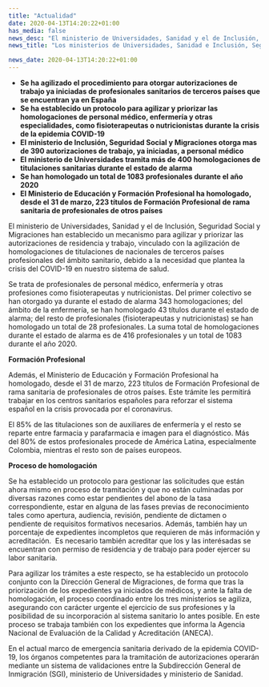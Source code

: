 ```yaml
---
title: "Actualidad"
date: 2020-04-13T14:20:22+01:00
has_media: false
news_desc: "El ministerio de Universidades, Sanidad y el de Inclusión, Seguridad Social y Migraciones han establecido un mecanismo para agilizar y priorizar las autorizaciones de residencia y trabajo, vinculado con la agilización de homologaciones de titulaciones de nacionales de terceros países profesionales del ámbito sanitario, debido a la necesidad que plantea la crisis del COVID-19 en nuestro sistema de salud."
news_title: "Los ministerios de Universidades, Sanidad e Inclusión, Seguridad Social y Migraciones establecen un mecanismo para priorizar autorizaciones de trabajo y homologaciones de titulaciones sanitarias mediante un protocolo común"

news_date: 2020-04-13T14:20:22+01:00
---
```

<ul>
<li><b>Se ha agilizado el procedimiento para otorgar autorizaciones de trabajo ya iniciadas de profesionales sanitarios de terceros países que se encuentran ya en España</b></li>
<li><b>Se ha establecido un protocolo para agilizar y priorizar las homologaciones de personal médico, enfermería y otras especialidades, como fisioterapeutas o nutricionistas durante la crisis de la epidemia COVID-19</b></li>
<li><b>El ministerio de Inclusión, Seguridad Social y Migraciones otorga mas de 390 autorizaciones de trabajo, ya iniciadas, a personal médico</b></li>
<li><b>El ministerio de Universidades tramita más de 400 homologaciones de titulaciones sanitarias durante el estado de alarma</b></li>
<li><b>Se han homologado un total de 1083 profesionales durante el año 2020</b></li>
<li><b>El Ministerio de Educación y Formación Profesional ha homologado, desde el 31 de marzo, 223 títulos de Formación Profesional de rama sanitaria de profesionales de otros países</b></li>
</ul>
<p>El ministerio de Universidades, Sanidad y el de Inclusión, Seguridad Social y Migraciones han establecido un mecanismo para agilizar y priorizar las autorizaciones de residencia y trabajo, vinculado con la agilización de homologaciones de titulaciones de nacionales de terceros países profesionales del ámbito sanitario, debido a la necesidad que plantea la crisis del COVID-19 en nuestro sistema de salud.</p>
<p>Se trata de profesionales de personal médico, enfermería y otras profesiones como fisioterapeutas y nutricionistas. Del primer colectivo se han otorgado ya durante el estado de alarma 343 homologaciones; del ámbito de la enfermería, se han homologado 43 títulos durante el estado de alarma; del resto de profesionales (fisioterapeutas y nutricionistas) se han homologado un total de 28 profesionales. La suma total de homologaciones durante el estado de alarma es de 416 profesionales y un total de 1083 durante el año 2020.</p>
<p><b>Formación Profesional</b></p>
<p>Además, el Ministerio de Educación y Formación Profesional ha homologado, desde el 31 de marzo, 223 títulos de Formación Profesional de rama sanitaria de profesionales de otros países. Este trámite les permitirá trabajar en los centros sanitarios españoles para reforzar el sistema español en la crisis provocada por el coronavirus.</p>
<p>El 85% de las titulaciones son de auxiliares de enfermería y el resto se reparte entre farmacia y parafarmacia e imagen para el diagnóstico. Más del 80% de estos profesionales procede de América Latina, especialmente Colombia, mientras el resto son de países europeos.</p>
<p><b>Proceso de homologación</b></p>
<p>Se ha establecido un protocolo para gestionar las solicitudes que están ahora mismo en proceso de tramitación y que no están culminadas por diversas razones como estar pendientes del abono de la tasa correspondiente, estar en alguna de las fases previas de reconocimiento tales como apertura, audiencia, revisión, pendiente de dictamen o pendiente de requisitos formativos necesarios. Además, también hay un porcentaje de expedientes incompletos que requieren de más información y acreditación. &nbsp;Es necesario también acreditar que los y las interésadas se encuentran con permiso de residencia y de trabajo para poder ejercer su labor sanitaria.</p>
<p>Para agilizar los trámites a este respecto, se ha establecido un protocolo conjunto con la Dirección General de Migraciones, de forma que tras la priorización de los expedientes ya iniciados de médicos, y ante la falta de homologación, el proceso coordinado entre los tres ministerios se agiliza, asegurando con carácter urgente el ejercicio de sus profesiones y la posibilidad de su incorporación al sistema sanitario lo antes posible. En este proceso se trabaja también con los expedientes que informa la Agencia Nacional de Evaluación de la Calidad y Acreditación (ANECA).</p>
<p>En el actual marco de emergencia sanitaria derivado de la epidemia COVID-19, los órganos competentes para la tramitación de autorizaciones operarán mediante un sistema de validaciones entre la Subdirección General de Inmigración (SGI), ministerio de Universidades y ministerio de Sanidad.</p>
